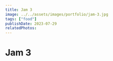 ```yaml
---
title: Jam 3
image: ../../assets/images/portfolio/jam-3.jpg
tags: ["food"]
publishDate: 2023-07-29
relatedPhotos:
---
```

# Jam 3
